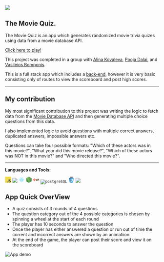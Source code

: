<img src="https://play-lh.googleusercontent.com/CEuBzhjSrMdLryPZvX-qxNbtpbGiGbGZHMDY1YT6pXfPAsRRKphwW2v-6hZmSz8PIMg">

## The Movie Quiz.

The Movie Quiz is an app which generates randomized movie trivia quizes using data from a movie database API.

[Click here to play!](https://moviequizgame.netlify.app/)

This project was completed in a group with [Alina Kovaleva](https://github.com/Alina-Kovaleva), [Pooja Dalai](https://github.com/poojadalai), and [Vasileios Bomponis](https://github.com/Vasileios1314).

This is a full stack app which includes a [back-end](https://github.com/t0mc0llins/movie-quiz-backend), however it is very basic consisting only of routes to view the scoreboard and post high scores.

---

## My contribution

My most significant contribution to this project was writing the logic to fetch data from the [Movie Database API](https://developers.themoviedb.org/3/getting-started/introduction) and then generating multiple choice questions from this data.

I also implemented logic to avoid questions with multiple correct answers, duplicated answers, impossible answers etc.

Questions can take four possible formats: "Which of these actors was in this movie?", "What year did this movie release?", "Which of these actors was NOT in this movie?" and "Who directed this movie?".

---

**Languages and Tools:**

<code><img height="20" src="https://raw.githubusercontent.com/github/explore/80688e429a7d4ef2fca1e82350fe8e3517d3494d/topics/javascript/javascript.png"></code>
<code><img height="20" src="https://seeklogo.com/images/R/redux-logo-9CA6836C12-seeklogo.com.png"></code>
<code><img height="20" src="https://raw.githubusercontent.com/github/explore/80688e429a7d4ef2fca1e82350fe8e3517d3494d/topics/react/react.png"></code>
<code><img height="20" src="https://raw.githubusercontent.com/github/explore/80688e429a7d4ef2fca1e82350fe8e3517d3494d/topics/nodejs/nodejs.png"></code>
<code><img height="20" src="https://raw.githubusercontent.com/github/explore/80688e429a7d4ef2fca1e82350fe8e3517d3494d/topics/git/git.png"></code>
<code><img height='20' title='postgreSQL' src='https://user-images.githubusercontent.com/31222514/155521312-96e008ba-1d5e-409f-aaec-ca229ca275c6.jpeg'></code>
<code><img height='20' title= 'CSS3' src='https://raw.githubusercontent.com/github/explore/80688e429a7d4ef2fca1e82350fe8e3517d3494d/topics/css/css.png'></code>
<code><img height='20'  src='https://mui.com/static/logo.png'></code>

## App Quick OverView

- A quiz consists of 3 rounds of 4 questions
- The question category out of the 4 possible categories is chosen by spinning a wheel at the start of each round
- The player has 10 seconds to answer the question
- Once the player has either answered a question or run out of time the corrent and incorrect answers are shown by an animatiion
- At the end of the game, the player can post their score and view it on the scoreboard

![App demo](./assets/Screen%20Recording%202022-05-10%20at%2012.gif)
